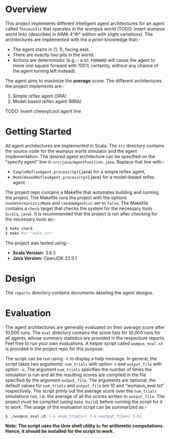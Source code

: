 # Overview

This project implements different intelligent agent architectures for an agent called `Theseus511` that operates in the wumpus world (TODO: insert wumpus world link) (described in AIMA 4^th^ edition with slight variations). The architectures are implemented with the *a priori* knowledge that:-

+ The agent starts in (1, 1), facing east.
+ There are exactly two pits in the world.
+ Actions are deterministic (e.g.:- a `GO_FORWARD` will cause the agent to move one square forward with 100% certainty, without any chance of the agent turning left instead).

The agent aims to maximize the **average** score. The different architectures the project implements are:-

1. Simple reflex agent (SRA)
2. Model-based reflex agent (MRA) 

TODO: Insert cheesy/cool agent line

# Getting Started

All agent architectures are implemented in Scala. The `src` directory contains the source code for the wumpus world simulator and the agent implementation. The desired agent architecture can be specified on the "specify agent" line in `src/java/AgentFunction.java`. Replace that line with:-

+ `SimpleReflexAgent.process(tp)`{.java} for a simple reflex agent,
+ `ModelBasedReflexAgent.process(tp)`{.java} for a model-based reflex agent.

The project repo contains a Makefile that automates building and running the project. The Makefile runs the project with the options `nonDeterministicMode` and `randomAgentLoc` set to `false`. The Makefile contains a `check` target that checks the system for the necessary tools (`scala`, `java`). It is recommended that the project is run after checking for the necessary tools as:-

```zsh
$ make check
$ make #or "make run"
```

The project was tested using:-

+ **Scala Version:** 3.6.3
+ **Java Version:** OpenJDK 22.0.1

# Design

The `reports` directory contains documents detailing the agent designs.

# Evaluation

The agent architectures are generally evaluated on their average score after 10,000 runs. The `eval` directory contains the score lists for 10,000 runs for all agents, whose summary statistics are provided in the respectuve reports. Feel free to run your own evaluations. A helper script called `wumpus_eval.sh` is provided in the project repo for this purpose.

The script can be run using `-h` to display a help message. In general, the script takes two arguments: `num_trials` with option`-n` and `output_file` with option `-o`. The argument `num_trials` specifies the number of times the simulation is run and all the resulting scores are compiled in the file specified by the argument `output_file`. The arguments are optional; the default values for `num_trials` and `output_file` are 10 and “wumpus_eval.txt” respectively. The script prints out the average score over the `num_trials` simulations run, i.e. the average of all the scores written to `output_file`. The project must be compiled (using `make build`) before running the script for it to work. The usage of the evaluation script can be summarized as:-

```zsh
$ ./wumpus_eval.sh [-n <num_trials>] [-o <output_file>] [-h]
```

**Note: The script uses the Unix shell utility `bc` for arithmetic computations. Hence, it should be installed for the script to work.**
